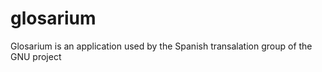 glosarium
=========

Glosarium is an application used by the Spanish transalation group of the GNU project

